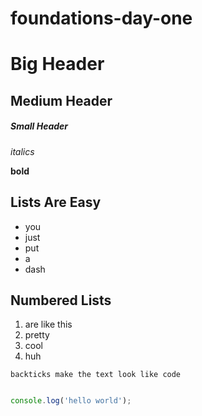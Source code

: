 # foundations-day-one

# Big Header
## Medium Header
##### Small Header
*italics*

**bold**

## Lists Are Easy ##
- you
- just
- put 
- a 
- dash


## Numbered Lists ##
1. are like this
1. pretty 
1. cool
1. huh

` backticks make the text look like code `

```js

console.log('hello world'); 
```